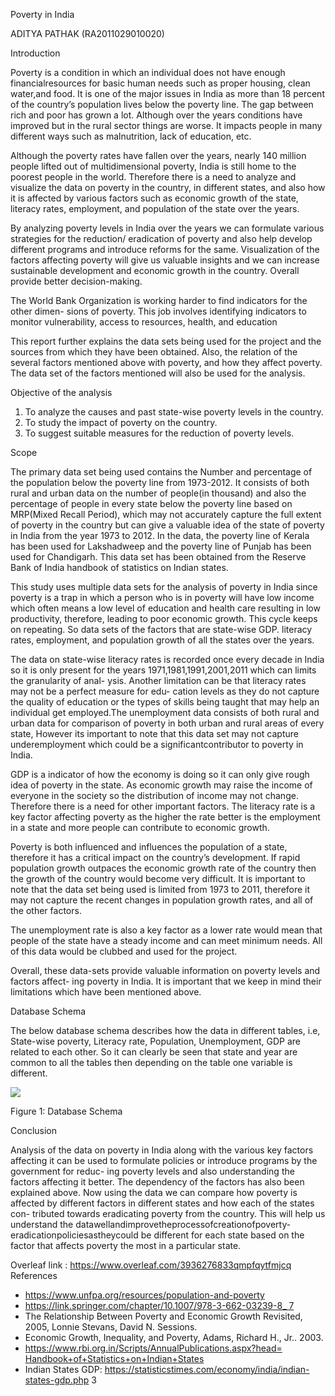 Poverty in India

ADITYA PATHAK (RA2011029010020)

Introduction

Poverty is a condition in which an individual does not have enough financialresources for basic human needs such as proper housing, clean water,and food. It is one of the major issues in India as more than 18 percent of the country’s population lives below the poverty line. The gap between rich and poor has grown a lot. Although over the years conditions have improved but in the rural sector things are worse. It impacts people in many different ways such as malnutrition, lack of education, etc.

Although the poverty rates have fallen over the years, nearly 140 million people lifted out of multidimensional poverty, India is still home to the poorest people in the world. Therefore there is a need to analyze and visualize the data on poverty in the country, in different states, and also how it is affected by various factors such as economic growth of the state, literacy rates, employment, and population of the state over the years.

By analyzing poverty levels in India over the years we can formulate various strategies for the reduction/ eradication of poverty and also help develop different programs and introduce reforms for the same. Visualization of the factors affecting poverty will give us valuable insights and we can increase sustainable development and economic growth in the country. Overall provide better decision-making.

The World Bank Organization is working harder to find indicators for the other dimen- sions of poverty. This job involves identifying indicators to monitor vulnerability, access to resources, health, and education

This report further explains the data sets being used for the project and the sources from which they have been obtained. Also, the relation of the several factors mentioned above with poverty, and how they affect poverty. The data set of the factors mentioned will also be used for the analysis.

Objective of the analysis

1. To analyze the causes and past state-wise poverty levels in the country.
1. To study the impact of poverty on the country.
1. To suggest suitable measures for the reduction of poverty levels.

Scope

The primary data set being used contains the Number and percentage of the population below the poverty line from 1973-2012. It consists of both rural and urban data on the number of people(in thousand) and also the percentage of people in every state below the poverty line based on MRP(Mixed Recall Period), which may not accurately capture the full extent of poverty in the country but can give a valuable idea of the state of poverty in India from the year 1973 to 2012. In the data, the poverty line of Kerala has been used for Lakshadweep and the poverty line of Punjab has been used for Chandigarh. This data set has been obtained from the Reserve Bank of India handbook of statistics on Indian states.

This study uses multiple data sets for the analysis of poverty in India since poverty is a trap in which a person who is in poverty will have low income which often means a low level of education and health care resulting in low productivity, therefore, leading to poor economic growth. This cycle keeps on repeating. So data sets of the factors that are state-wise GDP. literacy rates, employment, and population growth of all the states over the years.

The data on state-wise literacy rates is recorded once every decade in India so it is only present for the years 1971,1981,1991,2001,2011 which can limits the granularity of anal- ysis. Another limitation can be that literacy rates may not be a perfect measure for edu- cation levels as they do not capture the quality of education or the types of skills being taught that may help an individual get employed.The unemployment data consists of both rural and urban data for comparison of poverty in both urban and rural areas of every state, However its important to note that this data set may not capture underemployment which could be a significantcontributor to poverty in India.

GDP is a indicator of how the economy is doing so it can only give rough idea of poverty in the state. As economic growth may raise the income of everyone in the society so the distribution of income may not change. Therefore there is a need for other important factors. The literacy rate is a key factor affecting poverty as the higher the rate better is the employment in a state and more people can contribute to economic growth.

Poverty is both influenced and influences the population of a state, therefore it has a critical impact on the country’s development. If rapid population growth outpaces the economic growth rate of the country then the growth of the country would become very difficult. It is important to note that the data set being used is limited from 1973 to 2011, therefore it may not capture the recent changes in population growth rates, and all of the other factors.

The unemployment rate is also a key factor as a lower rate would mean that people of the state have a steady income and can meet minimum needs. All of this data would be clubbed and used for the project.

Overall, these data-sets provide valuable information on poverty levels and factors affect- ing poverty in India. It is important that we keep in mind their limitations which have been mentioned above.

Database Schema

The below database schema describes how the data in different tables, i.e, State-wise poverty, Literacy rate, Population, Unemployment, GDP are related to each other. So it can clearly be seen that state and year are common to all the tables then depending on the table one variable is different.

![](Aspose.Words.00684740-56c6-4bd8-9281-c6a097646c5a.001.png)

Figure 1: Database Schema

Conclusion

Analysis of the data on poverty in India along with the various key factors affecting it can be used to formulate policies or introduce programs by the government for reduc- ing poverty levels and also understanding the factors affecting it better. The dependency of the factors has also been explained above. Now using the data we can compare how poverty is affected by different factors in different states and how each of the states con- tributed towards eradicating poverty from the country. This will help us understand the datawellandimprovetheprocessofcreationofpoverty-eradicationpoliciesastheycould be different for each state based on the factor that affects poverty the most in a particular state.

Overleaf link : https://www.overleaf.com/3936276833qmpfqytfmjcq References

- <https://www.unfpa.org/resources/population-and-poverty>
- [https://link.springer.com/chapter/10.1007/978-3-662-03239-8_ 7](https://link.springer.com/chapter/10.1007/978-3-662-03239-8_7)
- The Relationship Between Poverty and Economic Growth Revisited, 2005, Lonnie Stevans, David N. Sessions.
- Economic Growth, Inequality, and Poverty, Adams, Richard H., Jr.. 2003.
- [https://www.rbi.org.in/Scripts/AnnualPublications.aspx?head= Handbook+of+Statistics+on+Indian+States](https://www.rbi.org.in/Scripts/AnnualPublications.aspx?head=Handbook+of+Statistics+on+Indian+States)
- Indian States GDP: https://statisticstimes.com/economy/india/indian-states-gdp.php
3
